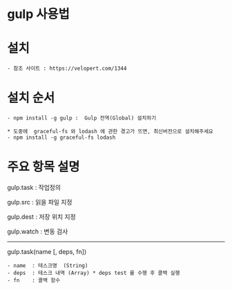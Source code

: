 # gulp 사용법


# 설치

    - 참조 사이트 : https://velopert.com/1344


# 설치 순서

    - npm install -g gulp :  Gulp 전역(Global) 설치하기

    * 도중에  graceful-fs 와 lodash 에 관한 경고가 뜨면, 최신버전으로 설치해주세요
    - npm install -g graceful-fs lodash


# 주요 항목 설명

gulp.task   : 작업정의

gulp.src    : 읽을 파일 지정

gulp.dest   : 저장 위치 지정

gulp.watch  : 변동 검사

---------------------------------------

gulp.task(name [, deps, fn])

    - name  : 테스크명  (String)
    - deps  : 테스크 내역 (Array) * deps test 를 수행 후 콜백 실행
    - fn    : 콜백 함수




